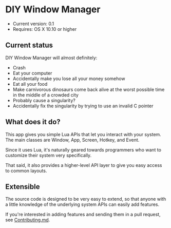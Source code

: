 # DIY Window Manager

* Current version: 0.1
* Requires: OS X 10.10 or higher

## Current status

DIY Window Manager will almost definitely:

- Crash
- Eat your computer
- Accidentally make you lose all your money somehow
- Eat all your food
- Make carnivorous dinosaurs come back alive at the worst possible time in the middle of a crowded city
- Probably cause a singularity?
- Accidentally fix the singularity by trying to use an invalid C pointer

## What does it do?

This app gives you simple Lua APIs that let you interact with your
system. The main classes are Window, App, Screen, Hotkey, and Event.

Since it uses Lua, it's naturally geared towards programmers who want
to customize their system very specifically.

That said, it also provides a higher-level API layer to give you easy
access to common layouts.

## Extensible

The source code is designed to be very easy to extend, so that anyone
with a little knowledge of the underlying system APIs can easily add
features.

If you're interested in adding features and sending them in a pull
request, see [Contributing.md](Contributing.md).
